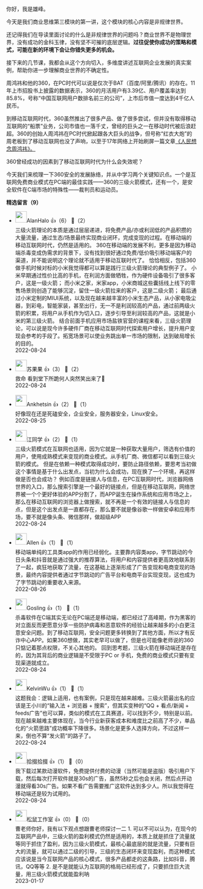 你好，我是雄峰。

今天是我们商业思维第三模块的第一讲，这个模块的核心内容是非规律世界。

还记得我们在导读里面讨论的什么是非规律世界的问题吗？商业世界不是物理世界，没有成功的金科玉律，没有坚不可摧的底层逻辑。**过往促使你成功的策略和模式，可能在新的环境下会让你错失更多的机会。**

接下来的几节课，我都会从这个方向切入，多维度讲述互联网企业发展的真实案例，帮助你进一步理解商业世界的不确定性。

周鸿祎和他的360，在PC时代可以说是仅次于BAT（百度/阿里/腾讯）的存在。11年上市招股书上披露的数据表示，360的月活用户有3.39亿、用户覆盖率达到85.8%，号称“中国互联网用户数排名前三的公司”，上市后市值一度达到4千亿人民币。

到移动互联网时代，360虽然推出了很多产品、做了很多尝试，但并没有取得移动互联网的“船票”业务，公司市值也一落千丈，曾经的巨头之一在移动时代被后浪赶超。360的创始人周鸿祎在PC时代掀起跟各大巨头的战争，但号称“红衣大炮”的周老板到了移动互联网也没了声响，以至于17年网络上开始刷屏一篇文章[《人民想念周鸿祎》。](https://mp.weixin.qq.com/s/JBgbjY6XlOP2uhyPBRxpnA)

360曾经成功的因素到了移动互联网时代为什么会失效呢？

今天我们来梳理一下360安全的发展脉络，并从中学习两个关键知识点。一个是互联网免费商业模式在PC端的最佳实践——360的三级火箭模式，还有一个，是安全软件在C端市场的特殊性——裁判员和运动员。
<div><strong>精选留言（9）</strong></div><ul>
<li><img src="https://static001.geekbang.org/account/avatar/00/28/80/1e/771169c0.jpg" width="30px"><span>AlanHalo</span> 👍（6） 💬（2）<div>三级火箭理论的本质是通过层层递进，将免费产品&#47;亦或利润低的产品积攒的大量流量，通过生态&#47;场景最终实现商业闭环，完成变现的过程。在移动端的移动互联网时代，仍然是适用的。
360在移动端的发展不利，更多是因为移动端杀毒变成伪需求的背景下，没有找到很好通过免费&#47;低价吸引移动端客户的渠道，并不能说明这个理论就不适用于移动互联时代了。
恰恰相反，包括360做手机时候对标的小米我觉得都可以算是践行三级火箭理论的典型例子了。
小米早期通过性价比高的手机，在利润方面做牺牲，作为硬件设备吸引了很多客户，这是一级火箭；
而小米之家，米家app，小米商城这些囊括线上线下的零售场景则创造了能够沉淀，留住一级火箭拉来的客户，这是二级火箭；
最后通过小米定制的MIUI系统，以及现在越来越丰富的小米生态产品，从小家电吸尘器，到彩电，智能家装，甚至出行，无一不是利润较高的产品，通过前两级火箭的积累，将用户从手机作为切入口，逐步引导至利润较高的产品，这就是小米的第三级火箭。
结合前面手机应用市场盐铁官营的课程来看，三级火箭理论，可以说是现今许多硬件厂商在移动互联网时代探索用户增长，提升用户变现会参考的手段了。拓宽场景可以使业务跳出单一市场的限制，达到破局增长的目的。</div>2022-08-24</li><br/><li><img src="https://static001.geekbang.org/account/avatar/00/2b/86/73/5190bbde.jpg" width="30px"><span>苏果果</span> 👍（3） 💬（2）<div>救命 看到堂下所跪何人突然笑出来了🌝</div>2022-08-24</li><br/><li><img src="https://static001.geekbang.org/account/avatar/00/0f/b1/75/60a71bbd.jpg" width="30px"><span>Ankhetsin</span> 👍（2） 💬（1）<div>好像现在还是死磕安全，企业安全，服务器安全，Linux安全。</div>2022-08-25</li><br/><li><img src="https://static001.geekbang.org/account/avatar/00/10/85/ac/10d68f01.jpg" width="30px"><span>江同学</span> 👍（2） 💬（1）<div>三级火箭模式在互联网也适用，因为它就是一种获取大量用户，筛选有价值的用户，使用成熟模式来变现的商业模式。从手机厂商、微信都可以看到三级火箭的模式。
但是在依赖一种模式取得成功时，要防止路径依赖，要思考当初做这个事情是基于什么出发点，当初为什么会成功，现在换了一个环境，再这样做是否也会成功？
例如百度是链接人与信息，在PC互联网时代，浏览器网络世界的入口，那么搜索引擎是一个最好的链接点，但是在移动互联网，网络世界被一个个更好体验的APP分割了，而APP诞生在操作系统和应用市场之上，那么在移动互联网的浏览器上做搜索，就不再是一个有效的链接人与信息的点，但是这个出发点是一直都存在，那么要不就是像谷歌一样做安卓和应用市场，要不就是像头条、微信那样，做超级APP</div>2022-08-24</li><br/><li><img src="https://static001.geekbang.org/account/avatar/00/11/d3/89/fcf95d32.jpg" width="30px"><span>Allen</span> 👍（1） 💬（1）<div>移动端单纯的工具类app的作用已经弱化。主要靠内容类app，字节跳动的今日头条和抖音就是通过强大的推荐算法，将用户和内容提供者更高效地联系到了一起，疯狂地获取了流量，在这基础上逐渐形成了广告变现和电商变现的场景，最终内容提供者通过字节跳动的广告平台和电商平台实现变现，这也成为了字节跳动的重要收入来源。</div>2022-08-26</li><br/><li><img src="https://static001.geekbang.org/account/avatar/00/0f/7d/40/c6807cf7.jpg" width="30px"><span>Gosling</span> 👍（1） 💬（1）<div>杀毒软件在C端其实无论在PC端还是移动端，都已经过了高峰期，作为黑客的对立面反而更愿意分享一些防护病毒和恶意软件的经验让越来越多的小白更注意安全问题。到了移动互联网，安全问题更多转换到了其他方面，所以才有反诈中心APP。如果360想做，其实老早可以做了，但是也可能像老师说的360只惦记着那点权限，不关心其他的。
回到思考题，三级火箭在移动端还是存在的，因为其背后的商业逻辑是不受限于PC or 手机，免费的商业模式只要有变现渠道就成立。
</div>2022-08-24</li><br/><li><img src="https://static001.geekbang.org/account/avatar/00/2e/80/74/2888f532.jpg" width="30px"><span>KelvinWu</span> 👍（1） 💬（1）<div>这题我会：逻辑上适用，也有案例，只是现在越来越难。三级火箭最出名的应该是王小川的“输入法 + 浏览器 + 搜索”，但其实变种的“QQ + 看点&#47;新闻 + feeds广告”也可以算，类似的模式在工具赛道，可以找到不少，特别是以前。现在越来越难主要体现在，当今行业新获客成本和难度比之前高了不少，单品化的“火箭思路”成功概率下降很多。场景化是更多人选择方向，不过这样一来，倒也不算“发火箭”的路子了。</div>2022-08-24</li><br/><li><img src="https://static001.geekbang.org/account/avatar/00/10/0c/e1/f663213e.jpg" width="30px"><span>拾掇拾掇</span> 👍（1） 💬（0）<div>我下载过某款动漫软件，免费提供付费的动漫（当然可能是盗版）吸引用户下载，然后每次打开软件就是30s的广告，虽然5秒之后也会关闭，然后点开动漫就得看30s广告。如果不看广告需要推广这软件达到多少人。所以我觉得在移动端还是较为试用的。</div>2022-08-24</li><br/><li><img src="https://static001.geekbang.org/account/avatar/00/1f/9c/fa/0b9d9832.jpg" width="30px"><span>松鼠工作室</span> 👍（0） 💬（0）<div>曹老师你好，我有以下观点想跟曹老师探讨一二
1. 可以不可以认为，在现今的互联网产品中，三级火箭的盈利模式仍然是适用的，本质上就是抓住了流量就等同于抓住了盈利，因为三级火箭模式，最核心最底层的就是流量，只要有巨大的流量，就可以通过二级的引导，三级的生态闭环来变现盈利，而这种模式应该说是当今互联网产品的核心模式，很多产品都走的这条路，比如抖音，腾讯，QQ等等
2. 是不是就能认为互联网的格局已经形成了，只要抓住巨大流量，用三级火箭模式就能盈利呐</div>2023-01-17</li><br/>
</ul>